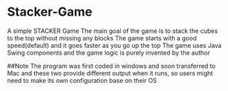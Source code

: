 # Stacker-Game

A simple STACKER Game
The main goal of the game is to stack the cubes to the top without missing any blocks
The game starts with a good speed(default) and it goes faster as you go up the top
The game uses Java Swing components and the game logic is purely invented by the author

##Note
The program was first coded in windows and soon transferred to Mac and these two provide different output when it runs, so users might need to make its own configuration base on their OS